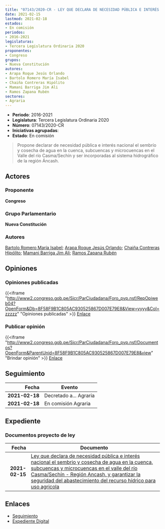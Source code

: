 ```yaml
---
title: "07143/2020-CR - LEY QUE DECLARA DE NECESIDAD PÚBLICA E INTERÉS NACIONAL, EL SEMBRÍO Y COSECHA DE AGUA EN LA CUENCA, SUBCUENCAS Y MICROCUENCAS DEL VALLE DEL RÍO CASMA/SECHÍN.REGIÓN ÁNCASH, Y GARANTIZAR LA SEGURIDAD DEL ABASTECIMIENTO DEL RECURSO HÍDRICO PARA USO AGRÍCOLA"
date: 2021-02-15
lastmod: 2021-02-18
estados:
- En comisión
periodos:
- 2016-2021
legislaturas:
- Tercera Legislatura Ordinaria 2020
proponentes:
- Congreso
grupos:
- Nueva Constitución
autores:
- Arapa Roque Jesús Orlando
- Bartolo Romero María Isabel
- Chaiña Contreras Hipólito
- Mamani Barriga Jim Ali
- Ramos Zapana Rubén
sectores:
- Agraria
---
```

- **Periodo**: 2016-2021
- **Legislatura**: Tercera Legislatura Ordinaria 2020
- **Número**: 07143/2020-CR
- **Iniciativas agrupadas**: 
- **Estado**: En comisión

> Propone declarar de necesidad pública e interés nacional el sembrío y cosecha de agua en la cuenca, subcuencas y microcuencas en el Valle del río Casma/Sechín y ser incorporadas al sistema hidrográfico de la región Áncash.


## Actores

### Proponente

**Congreso**

### Grupo Parlamentario

**Nueva Constitución**

### Autores

[Bartolo Romero María Isabel](mailto:mailto:mbartolo@congreso.gob.pe); [Arapa Roque Jesús Orlando](mailto:mailto:jarapa@congreso.gob.pe); [Chaiña Contreras Hipólito](mailto:mailto:hchaina@congreso.gob.pe); [Mamani Barriga Jim Ali](mailto:mailto:jmamani@congreso.gob.pe); [Ramos Zapana Rubén](mailto:mailto:rramos@congreso.gob.pe)

## Opiniones

### Opiniones publicadas

{{<iframe "http://www2.congreso.gob.pe/Sicr/ParCiudadana/Foro_pvp.nsf/RepOpiweb04?OpenForm&Db=8F58F9B1C805AC930525867D007E79E8&View=yyyy&Col=zzzzz" "Opiniones publicadas" >}}
[Enlace](http://www2.congreso.gob.pe/Sicr/ParCiudadana/Foro_pvp.nsf/RepOpiweb04?OpenForm&Db=8F58F9B1C805AC930525867D007E79E8&View=yyyy&Col=zzzzz)

### Publicar opinión

{{<iframe "http://www2.congreso.gob.pe/Sicr/ParCiudadana/Foro_pvp.nsf/Documentos?OpenForm&ParentUnid=8F58F9B1C805AC930525867D007E79E8&view" "Brindar opinión" >}}
[Enlace](http://www2.congreso.gob.pe/Sicr/ParCiudadana/Foro_pvp.nsf/Documentos?OpenForm&ParentUnid=8F58F9B1C805AC930525867D007E79E8&view)


## Seguimiento

| Fecha | Evento |
|------:|--------|
| **2021-02-18** | Decretado a... Agraria |
| **2021-02-18** | En comisión Agraria |

## Expediente

### Documentos proyecto de ley

| Fecha | Documento |
|------:|-----------|
| **2021-02-15** | [Ley que declara de necesidad pública e interés nacional el sembrio y cosecha de agua en la cuenca, subcuencas y microcuencas en el valle del río Casma/Sechín - Región Ancash, y garantizar la seguridad del abastecimiento del recurso hídrico para uso agricola](http://www.leyes.congreso.gob.pe/Documentos/2016_2021/Proyectos_de_Ley_y_de_Resoluciones_Legislativas/PL07143-20210215.pdf) |

## Enlaces

- [Seguimiento](http://www2.congreso.gob.pe/Sicr/TraDocEstProc/CLProLey2016.nsf/f7fff46988ca05b1052578e100829cc7/9238e89d005b33d40525867e001a6f4c?OpenDocument)
- [Expediente Digital](http://www2.congreso.gob.pe/Sicr/TraDocEstProc/Expvirt_2011.nsf/visbusqptramdoc1621/07143?opendocument)

